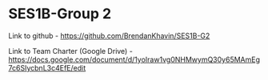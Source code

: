 # SES1B-Group 2

Link to github - https://github.com/BrendanKhavin/SES1B-G2

Link to Team Charter (Google Drive) - https://docs.google.com/document/d/1yoIraw1vg0NHMwymQ30y65MAmEg7c6SIycbnL3c4EfE/edit
